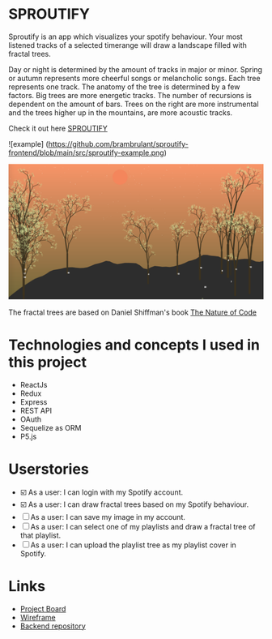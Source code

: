 # SPROUTIFY

Sproutify is an app which visualizes your spotify behaviour. Your most listened tracks of a selected timerange will draw a landscape filled with fractal trees.

Day or night is determined by the amount of tracks in major or minor. Spring or autumn represents more cheerful songs or melancholic songs. Each tree represents one track. The anatomy of the tree is determined by a few factors. Big trees are more energetic tracks. The number of recursions is dependent on the amount of bars. Trees on the right are more instrumental and the trees higher up in the mountains, are more acoustic tracks.

Check it out here [SPROUTIFY](https://sproutify.netlify.app/)

![example] (https://github.com/brambrulant/sproutify-frontend/blob/main/src/sproutify-example.png)

![example](https://github.com/brambrulant/sproutify-frontend/blob/main/src/sproutify-example.png)

The fractal trees are based on Daniel Shiffman's book [The Nature of Code](https://natureofcode.com/book/chapter-8-fractals/)

# Technologies and concepts I used in this project

- ReactJs
- Redux
- Express
- REST API
- OAuth
- Sequelize as ORM
- P5.js

# Userstories

- ☑️ As a user: I can login with my Spotify account.
- ☑️ As a user: I can draw fractal trees based on my Spotify behaviour.
- ☐ As a user: I can save my image in my account.
- ☐ As a user: I can select one of my playlists and draw a fractal tree of that playlist.
- ☐ As a user: I can upload the playlist tree as my playlist cover in Spotify.

# Links

- [Project Board](https://github.com/brambrulant/sproutify-frontend/projects/1)
- [Wireframe](https://wireframepro.mockflow.com/view/Mc23e8bffaf7df717d4c67f7a3a8927781610456322725)
- [Backend repository](https://github.com/brambrulant/sproutify-backend)
